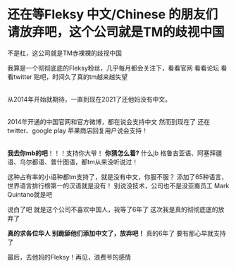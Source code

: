 # 还在等Fleksy 中文/Chinese 的朋友们请放弃吧，这个公司就是TM的歧视中国


不是杠，这公司就是TM赤裸裸的歧视中国

我算是一个彻彻底底的Fleksy粉丝，几乎每月都会关注下，看看官网 看看论坛 看看twitter 贴吧，时间久了真的tm越来越失望<br/><br/>

从2014年开始就期待，一直到现在2021了还他妈没有中文。<br/><br/>


2014年开通的中国官网和官方微博，都在说会支持中文
然而到现在了 还在twitter、google play 苹果商店回复用户说会支持！<br/><br/>

**我去你mb的吧**！！！支持你大爷！
**你猜怎么着?** 什么jb 格鲁吉亚语、阿塞拜疆语、乌尔都语、普什图语，都tm从来没听说过！<br/>

这种占有率的小语种都tm支持了，就是没有中文，你服不服？
添加了65种语言，世界语言排行榜第一的汉语就是没有！
别说没技术，公司也不是没亚裔员工  Mark Quintano就是吧<br/>

说白了吧 就是这个公司不喜欢中国人，我等了6年了 这次我是真的彻彻底底的放弃了<br/>

**真的求各位华人 别跪舔他们添加中文了，放弃吧！** 真的6年了 要有那心早就支持了<br/>

最后，去他妈的Fleksy！再见，浪费爷的感情<br/>
